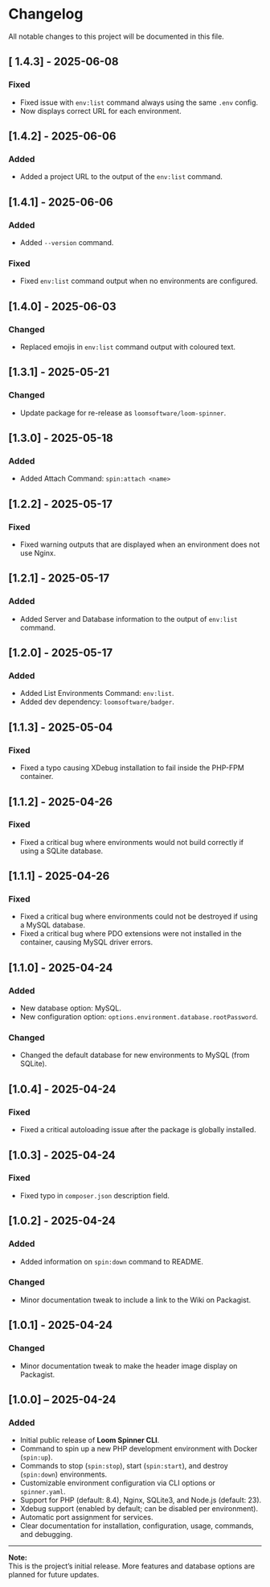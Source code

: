 # Changelog

All notable changes to this project will be documented in this file.

## [ 1.4.3] - 2025-06-08
### Fixed
- Fixed issue with `env:list` command always using the same `.env` config.
- Now displays correct URL for each environment.

## [1.4.2] - 2025-06-06
### Added
- Added a project URL to the output of the `env:list` command.

## [1.4.1] - 2025-06-06
### Added
- Added `--version` command.

### Fixed
- Fixed `env:list` command output when no environments are configured.

## [1.4.0] - 2025-06-03
### Changed
- Replaced emojis in `env:list` command output with coloured text.

## [1.3.1] - 2025-05-21
### Changed
- Update package for re-release as `loomsoftware/loom-spinner`.

## [1.3.0] - 2025-05-18
### Added
- Added Attach Command: `spin:attach <name>`

## [1.2.2] - 2025-05-17
### Fixed
- Fixed warning outputs that are displayed when an environment does not use Nginx.

## [1.2.1] - 2025-05-17
### Added
- Added Server and Database information to the output of `env:list` command.

## [1.2.0] - 2025-05-17
### Added
- Added List Environments Command: `env:list`.
- Added dev dependency: `loomsoftware/badger`.

## [1.1.3] - 2025-05-04
### Fixed
- Fixed a typo causing XDebug installation to fail inside the PHP-FPM container.

## [1.1.2] - 2025-04-26
### Fixed
- Fixed a critical bug where environments would not build correctly if using a SQLite database.

## [1.1.1] - 2025-04-26
### Fixed
- Fixed a critical bug where environments could not be destroyed if using a MySQL database.
- Fixed a critical bug where PDO extensions were not installed in the container, causing MySQL driver errors.

## [1.1.0] - 2025-04-24
### Added
- New database option: MySQL.
- New configuration option: `options.environment.database.rootPassword`.

### Changed
- Changed the default database for new environments to MySQL (from SQLite).

## [1.0.4] - 2025-04-24
### Fixed
- Fixed a critical autoloading issue after the package is globally installed.

## [1.0.3] - 2025-04-24
### Fixed
- Fixed typo in `composer.json` description field.

## [1.0.2] - 2025-04-24
### Added
- Added information on `spin:down` command to README.

### Changed
- Minor documentation tweak to include a link to the Wiki on Packagist.

## [1.0.1] - 2025-04-24
### Changed
- Minor documentation tweak to make the header image display on Packagist.

## [1.0.0] – 2025-04-24
### Added
- Initial public release of **Loom Spinner CLI**.
- Command to spin up a new PHP development environment with Docker (`spin:up`).
- Commands to stop (`spin:stop`), start (`spin:start`), and destroy (`spin:down`) environments.
- Customizable environment configuration via CLI options or `spinner.yaml`.
- Support for PHP (default: 8.4), Nginx, SQLite3, and Node.js (default: 23).
- Xdebug support (enabled by default; can be disabled per environment).
- Automatic port assignment for services.
- Clear documentation for installation, configuration, usage, commands, and debugging.

---

**Note:**  
This is the project’s initial release. More features and database options are planned for future updates.